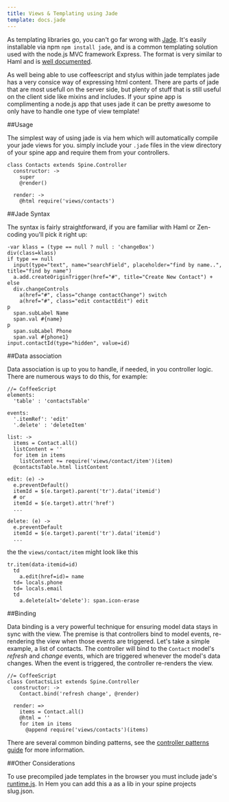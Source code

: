 ```yaml
---
title: Views & Templating using Jade
template: docs.jade
---
```


As templating libraries go, you can't go far wrong with [Jade](http://jade-lang.com/). It's easily installable via npm `npm install jade`, and is a common templating solution used with the node.js MVC framework Express. The format is very similar to Haml and is [well documented](https://github.com/visionmedia/jade#readme).

As well being able to use coffeescript and stylus within jade templates jade has a very consice way of expressing html content. There are parts of jade that are most usefull on the server side, but plenty of stuff that is still useful on the client side like mixins and includes. If your spine app is complimenting a node.js app that uses jade it can be pretty awesome to only have to handle one type of view template!

##Usage

The simplest way of using jade is via hem which will automatically compile your jade views for you. simply include your `.jade` files in the view directory of your spine app and require them from your controllers.

    class Contacts extends Spine.Controller
      constructor: ->
        super
        @render()

      render: ->
        @html require('views/contacts')

##Jade Syntax

The syntax is fairly straightforward, if you are familiar with Haml or Zen-coding you'll pick it right up:

    -var klass = (type == null ? null : 'changeBox')
    div(class=klass)
    if type == null
      input(type="text", name="searchField", placeholder="find by name..", title="find by name")
      a.add.createOriginTrigger(href="#", title="Create New Contact") +
    else
      div.changeControls
        a(href="#", class="change contactChange") switch
        a(href="#", class="edit contactEdit") edit
    p
      span.subLabel Name
      span.val #{name}
    p
      span.subLabel Phone
      span.val #{phone1}
    input.contactId(type="hidden", value=id)

##Data association

Data association is up to you to handle, if needed, in you controller logic. There are numerous ways to do this, for example:

    //= CoffeeScript
    elements:
      'table' : 'contactsTable'

    events:
      '.itemRef': 'edit'
      '.delete' : 'deleteItem'

    list: ->
      items = Contact.all()
      listContent = ''
      for item in items
        listContent += require('views/contact/item')(item)
      @contactsTable.html listContent

    edit: (e) ->
      e.preventDefault()
      itemId = $(e.target).parent('tr').data('itemid')
      # or
      itemId = $(e.target).attr('href')
      ...

    delete: (e) ->
      e.preventDefault
      itemId = $(e.target).parent('tr').data('itemid')
      ...

the the `views/contact/item` might look like this

    tr.item(data-itemid=id)
      td
        a.edit(href=id)= name
      td= locals.phone
      td= locals.email
      td
        a.delete(alt='delete'): span.icon-erase


##Binding

Data binding is a very powerful technique for ensuring model data stays in sync with the view. The premise is that controllers bind to model events, re-rendering the view when those events are triggered. Let's take a simple example, a list of contacts. The controller will bind to the `Contact` model's *refresh* and *change* events, which are triggered whenever the model's data changes. When the event is triggered, the controller re-renders the view.

    //= CoffeeScript
    class ContactsList extends Spine.Controller
      constructor: ->
        Contact.bind('refresh change', @render)

      render: =>
        items = Contact.all()
        @html = ''
        for item in items
          @append require('views/contacts')(items)


There are several common binding patterns, see the [controller patterns guide](controller_patterns.html) for more information.

##Other Considerations

To use precompiled jade templates in the browser you must include jade's [runtime.js](https://raw.github.com/visionmedia/jade/master/runtime.js). In Hem you can add this a as a lib in your spine projects slug.json.
